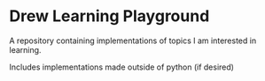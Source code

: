 # Drew Learning Playground
A repository containing implementations of topics I am interested in learning.

Includes implementations made outside of python (if desired)
